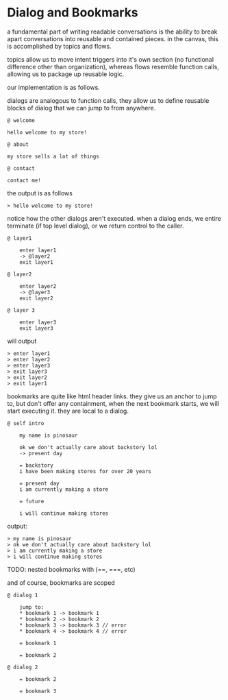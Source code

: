 # Dialog and Bookmarks

a fundamental part of writing readable conversations is the ability to break
apart conversations into reusable and contained pieces. in the canvas, this is
accomplished by topics and flows.

topics allow us to move intent triggers into it's own section (no functional
difference other than organization), whereas flows resemble function calls,
allowing us to package up reusable logic.

our implementation is as follows.

dialogs are analogous to function calls, they allow us to define reusable
blocks of dialog that we can jump to from anywhere.

```
@ welcome

hello welcome to my store!

@ about

my store sells a lot of things

@ contact

contact me!
```
the output is as follows
```
> hello welcome to my store!
```
notice how the other dialogs aren't executed. when a dialog ends,
we entire terminate (if top level dialog), or we return control to the
caller.
```
@ layer1

    enter layer1
    -> @layer2
    exit layer1

@ layer2

    enter layer2
    -> @layer3
    exit layer2

@ layer 3

    enter layer3
    exit layer3

```
will output
```
> enter layer1
> enter layer2
> enter layer3
> exit layer3
> exit layer2
> exit layer1
```

bookmarks are quite like html header links. they give us an anchor to jump to,
but don't offer any containment, when the next bookmark starts, we will start
executing it. they are local to a dialog.
```
@ self intro

    my name is pinosaur

    ok we don't actually care about backstory lol
    -> present day

    = backstory
    i have been making stores for over 20 years

    = present day
    i am currently making a store

    = future

    i will continue making stores

```
output:
```
> my name is pinosaur
> ok we don't actually care about backstory lol
> i am currently making a store
> i will continue making stores
```
TODO: nested bookmarks with (==, ===, etc)

and of course, bookmarks are scoped
```
@ dialog 1

    jump to:
    * bookmark 1 -> bookmark 1
    * bookmark 2 -> bookmark 2
    * bookmark 3 -> bookmark 3 // error
    * bookmark 4 -> bookmark 4 // error

    = bookmark 1

    = bookmark 2

@ dialog 2

    = bookmark 2

    = bookmark 3

```
